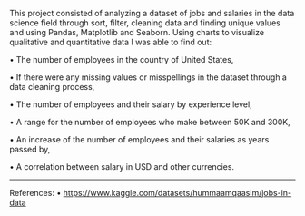 This project consisted of analyzing a dataset of jobs and salaries in the data science field through sort, filter, cleaning data and 
finding unique values and  using Pandas, Matplotlib and Seaborn. Using charts to visualize qualitative and quantitative data I was 
able to find out:

•	The number of employees in the country of United States,

•	If there were any missing values or misspellings in the dataset through a data cleaning process,

•	The number of employees and their salary by experience level,

•	A range for the number of employees who make between 50K and 300K,

•	An increase of the number of employees and their salaries as years passed by,

•	A correlation between salary in USD and other currencies.



-----------------------
References:
•	https://www.kaggle.com/datasets/hummaamqaasim/jobs-in-data
